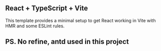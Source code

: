 ## React + TypeScript + Vite

This template provides a minimal setup to get React working in Vite with HMR and some ESLint rules.

## PS. No refine, antd used in this project
